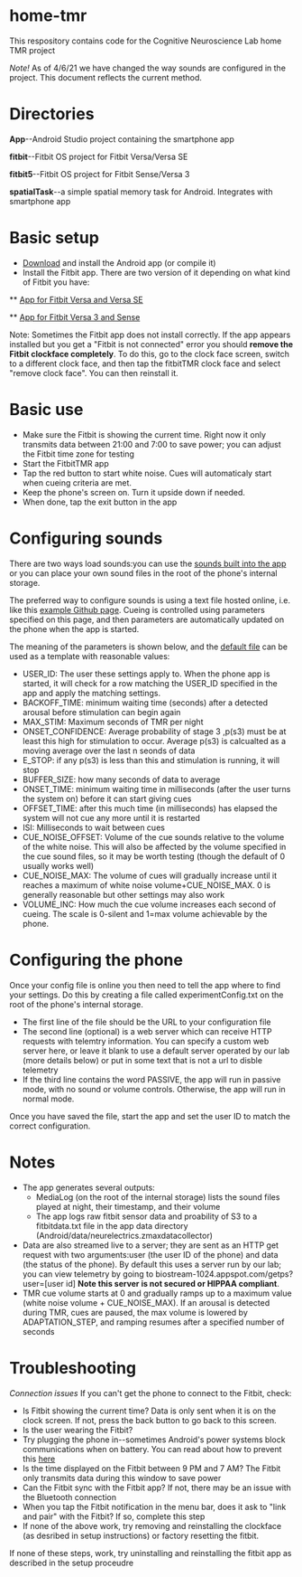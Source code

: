 # home-tmr

This respository contains code for the Cognitive Neuroscience Lab home TMR project

_Note!_ As of 4/6/21 we have changed the way sounds are configured in the project. This document reflects the current method.

# Directories
**App**--Android Studio project containing the smartphone app

**fitbit**--Fitbit OS project for Fitbit Versa/Versa SE

**fitbit5**--Fitbit OS project for Fitbit Sense/Versa 3

**spatialTask**--a simple spatial memory task for Android. Integrates with smartphone app



# Basic setup
* [Download](https://github.com/nathanww/home-tmr/blob/master/app/release/app-release.apk?raw=true) and install the Android app (or compile it)
* Install the  Fitbit app. There are two version of it depending on what kind of Fitbit you have:

** [App for Fitbit Versa and Versa SE](https://gallery.fitbit.com/details/b91790b8-2076-4686-9c5b-33ec6034495e)

** [App for Fitbit Versa 3 and Sense](https://gallery.fitbit.com/details/b91790b8-2076-4686-9c5b-33ec6034496e)

Note: Sometimes the Fitbit app does not install correctly. If the app appears installed but you get a "Fitbit is not connected" error you should **remove the Fitbit clockface completely**. To do this, go to the clock face screen, switch to a different clock face, and then tap the fitbitTMR clock face and select "remove clock face". You can then reinstall it.

# Basic use
* Make sure the Fitbit is showing the current time. Right now it only transmits data between 21:00 and 7:00 to save power; you can adjust the Fitbit time zone for testing
* Start the FitbitTMR app
* Tap the red button to start white noise. Cues will automaticaly start when cueing criteria are met.
* Keep the phone's screen on. Turn it upside down if needed.
* When done, tap the exit button in the app

# Configuring sounds
There are two ways load sounds:you can use the [sounds built into the app](https://github.com/nathanww/home-tmr/tree/master/app/src/main/res/raw) or you can place your own sound files in the root of the phone's internal storage.

The preferred way to configure sounds is using a text file hosted online, i.e. like this [example Github page](https://raw.githubusercontent.com/nathanww/default_tmr_settings/main/SETTINGS.txt). Cueing is controlled using parameters specified on this page, and then parameters are automatically updated on the phone when the app is started.

The meaning of the parameters is shown below, and the [default file](https://raw.githubusercontent.com/nathanww/default_tmr_settings/main/SETTINGS.txt) can be used as a template with reasonable values:

  * USER_ID: The user these settings apply to. When the phone app is started, it will check for a row matching the USER_ID specified in the app and apply the matching settings.
  * BACKOFF_TIME: minimum waiting time (seconds) after a detected arousal before stimulation can begin again 
  * MAX_STIM: Maximum seconds of TMR per night
  * ONSET_CONFIDENCE: Average probability of stage 3 ,p(s3) must be at least this high for stimulation to occur. Average p(s3) is calcualted as a moving average over the last n seonds of data
  * E_STOP: if any p(s3) is less than this and stimulation is running, it will stop
  * BUFFER_SIZE: how many seconds of data to average
  * ONSET_TIME: minimum waiting time in milliseconds (after the user turns the system on) before it can start giving cues
  * OFFSET_TIME: after this much time (in milliseconds) has elapsed the system will not cue any more until it is restarted
  * ISI: Milliseconds to wait between cues
  * CUE_NOISE_OFFSET: Volume of the cue sounds relative to the volume of the white noise. This will also be affected by the volume specified in the cue sound files, so it may be worth testing (though the default of 0 usually works well)
  * CUE_NOISE_MAX: The volume of cues will gradually increase until it reaches a maximum of white noise volume+CUE_NOISE_MAX. 0 is generally reasonable but other settings may also work
  * VOLUME_INC: How much the cue volume increases each second of cueing. The scale is 0-silent and 1=max volume achievable by the phone.

# Configuring the phone
Once your config file is online you then need to tell the app where to find your settings. Do this by creating a file called experimentConfig.txt on the root of the phone's internal storage.
  * The first line of the file should be the URL to your configuration file
  * The second line (optional) is a web server which can receive HTTP requests with telemtry information. You can specify a custom web server here, or leave it blank to use a default server operated by our lab (more details below) or put in some text that is not a url to disble telemetry
  * If the third line contains the word PASSIVE, the app will run in passive mode, with no sound or volume controls. Otherwise, the app will run in normal mode.

Once you have saved the file, start the app and set the user ID to match the correct configuration.


 
# Notes

* The app generates several outputs:
  * MediaLog (on the root of the internal storage) lists the sound files played at night, their timestamp, and their volume
  * The app logs raw fitbit sensor data and proability of S3 to a fitbitdata.txt file in the app data directory (Android/data/neurelectrics.zmaxdatacollector)  
* Data are also streamed live to a server; they are sent as an HTTP get request with two arguments:user (the user ID of the phone) and data (the status of the phone). By default this uses a server run by our lab; you can view telemetry by going to biostream-1024.appspot.com/getps?user=[user id] **Note this server is not secured or HIPPAA compliant**.
* TMR cue volume starts at 0 and gradually ramps up to a maximum  value (white noise volume + CUE_NOISE_MAX). If an arousal is detected during TMR, cues are paused, the max volume is lowered by ADAPTATION_STEP, and ramping resumes after a specified number of seconds
  
  
# Troubleshooting
*Connection issues*
If you can't get the phone to connect to the Fitbit, check:
* Is Fitbit showing the current time? Data is only sent when it is on the clock screen. If not, press the back button to go back to this screen.
* Is the user wearing the Fitbit?
* Try plugging the phone in--sometimes Android's power systems block communications when on battery. You can read about how to prevent this [here](https://dontkillmyapp.com/)
* Is the time displayed on the Fitbit between 9 PM and 7 AM? The Fitbit only transmits data during this window to save power
* Can the Fitbit sync with the Fitbit app? If not, there may be an issue with the Bluetooth connection
* When you tap the Fitbit notification in the menu bar, does it ask to "link and pair" with the Fitbit? If so, complete this step
* If none of the above work, try removing and reinstalling the clockface (as desribed in setup instructions) or factory resetting the fitbit.

If none of these steps, work, try uninstalling and reinstalling the fitbit app as described in the setup proceudre
